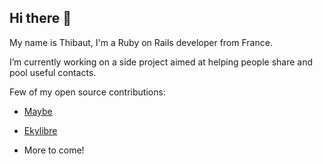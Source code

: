 ## Hi there 👋

My name is Thibaut, I'm a Ruby on Rails developer from France.

I’m currently working on a side project aimed at helping people share and pool useful contacts.

Few of my open source contributions:

- [Maybe](https://github.com/maybe-finance/maybe/commits/main/?author=ThibautGrx)

- [Ekylibre](https://github.com/ekylibre/ekylibre/commits/main/?author=ThibautGrx)

- More to come!



<!--

**ThibautGrx/ThibautGrx** is a ✨ _special_ ✨ repository because its `README.md` (this file) appears on your GitHub profile.

Here are some ideas to get you started:

- 🔭 I’m currently working on ...
- 🌱 I’m currently learning ...
- 👯 I’m looking to collaborate on ...
- 🤔 I’m looking for help with ...
- 💬 Ask me about ...
- 📫 How to reach me: ...
- 😄 Pronouns: ...
- ⚡ Fun fact: ...
-->

